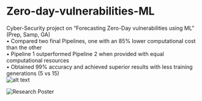 # Zero-day-vulnerabilities-ML
Cyber-Security project on “Forecasting Zero-Day vulnerabilities using ML” (Prep, Samp, GA) <br />
• Compared two final Pipelines, one with an 85% lower computational cost than the other <br />
• Pipeline 1 outperformed Pipeline 2 when provided with equal computational resources <br />
• Obtained 99% accuracy and achieved superior results with less training generations (5 vs 15) <br />
![alt text](https://github.com/JonPilarte/Zero-day-vulnerabilities-ML/blob/main/Research_Poster.JPG?raw=true)

![Research Poster](https://github.com/JonPilarte/Zero-day-vulnerabilities-ML/assets/98784746/b9c47fb3-3938-4c32-8bdb-0f34909f69fc)
